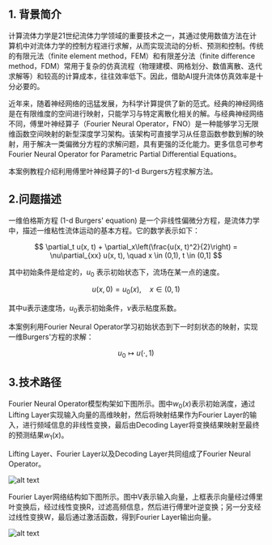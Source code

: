 
## 1. 背景简介

计算流体力学是21世纪流体力学领域的重要技术之一，其通过使用数值方法在计算机中对流体力学的控制方程进行求解，从而实现流动的分析、预测和控制。传统的有限元法（finite element method，FEM）和有限差分法（finite difference method，FDM）常用于复杂的仿真流程（物理建模、网格划分、数值离散、迭代求解等）和较高的计算成本，往往效率低下。因此，借助AI提升流体仿真效率是十分必要的。

近年来，随着神经网络的迅猛发展，为科学计算提供了新的范式。经典的神经网络是在有限维度的空间进行映射，只能学习与特定离散化相关的解。与经典神经网络不同，傅里叶神经算子（Fourier Neural Operator，FNO）是一种能够学习无限维函数空间映射的新型深度学习架构。该架构可直接学习从任意函数参数到解的映射，用于解决一类偏微分方程的求解问题，具有更强的泛化能力。更多信息可参考Fourier Neural Operator for Parametric Partial Differential Equations。

本案例教程介绍利用傅里叶神经算子的1-d Burgers方程求解方法。



## 2.问题描述


一维伯格斯方程 (1-d Burgers' equation) 是一个非线性偏微分方程，是流体力学中，描述一维粘性流体运动的基本方程。它的数学表示如下：

$$
\partial_t u(x, t) + \partial_x\left(\frac{u(x, t)^2}{2}\right) = \nu\partial_{xx} u(x, t), \quad x \in (0,1), t \in (0,1]
$$

其中初始条件是给定的，$u_0$ 表示初始状态下，流场在某一点的速度。

$$
u(x, 0) = u_0(x), \quad x \in (0, 1)
$$

其中u表示速度场，$u_0$表示初始条件，$ν$表示粘度系数。

本案例利用Fourier Neural Operator学习初始状态到下一时刻状态的映射，实现一维Burgers'方程的求解：

$$
u_0 \mapsto u(\cdot, 1)
$$


## 3.技术路径

Fourier Neural Operator模型构架如下图所示。图中$w_0(x)$表示初始涡度，通过Lifting Layer实现输入向量的高维映射，然后将映射结果作为Fourier Layer的输入，进行频域信息的非线性变换，最后由Decoding Layer将变换结果映射至最终的预测结果$w_1(x)$。

Lifting Layer、Fourier Layer以及Decoding Layer共同组成了Fourier Neural Operator。

![alt text](https://pic.imgdb.cn/item/65e6bd5a9f345e8d03bbf696.png)

Fourier Layer网络结构如下图所示。图中V表示输入向量，上框表示向量经过傅里叶变换后，经过线性变换R，过滤高频信息，然后进行傅里叶逆变换；另一分支经过线性变换W，最后通过激活函数，得到Fourier Layer输出向量。

![alt text](https://pic.imgdb.cn/item/65e6bd5a9f345e8d03bbf6db.png)